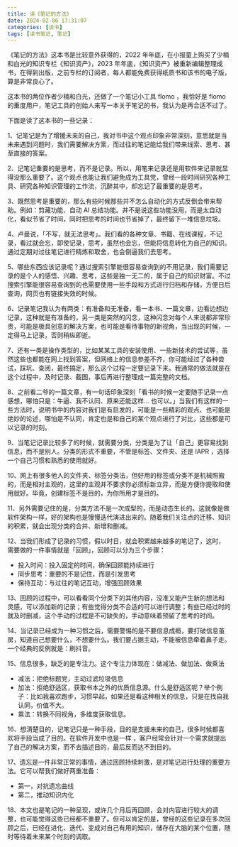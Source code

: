 ```yaml
---
title: 读《笔记的方法》
date: 2024-02-06 17:31:07
categories: [读书]
tags: [读书笔记, 笔记]
---
```


《笔记的方法》这本书是比较意外获得的，2022 年年底，在小报童上购买了少楠和白光的知识专栏《知识资产》，2023 年年底，《知识资产》被重新编辑整理成书，在得到出版，之前专栏的订阅者，每人都能免费获得纸质书和该书的电子版，算是非常良心了。
<!--more-->
这本书的两位作者少楠和白光，还做了一个笔记小工具 flomo ，我恰好是 flomo 的重度用户，笔记工具的创始人来写一本关于笔记的书，我认为是再合适不过了。

下面是读了这本书的一些记录：

1、记笔记是为了增援未来的自己，我对书中这个观点印象非常深刻，意思就是当未来遇到问题时，我们需要解决方案，而过往的笔记能给我们带来线索、思考、甚至直接的答案。

2、记笔记重要的是思考，而不是记录。所以，用笔来记录还是用软件来记录就显得没那么重要了。这个观点也能让我们避免成为工具党，曾经一段时间研究各种工具、研究各种知识管理的工作流，沉醉其中，却忘记了最重要的是思考。

3、既然思考是重要的，那么有些时候那些并不怎么自动化的方式反倒会带来帮助。例如：剪藏功能、自动 AI 总结功能。并不是说这些功能没用，而是太自动化，看似节省了时间，同时把思考的时间也节省掉了，最终留下一堆信息垃圾。

4、卢曼说，「不写，就无法思考」。我们看的各种文章、书籍、在线课程，不记录，看过就会忘，即使记录，思考，虽然也会忘，但能将信息转化为自己的知识。通过定期对过往笔记进行精炼和取舍，也会倒逼我们去思考。

5、哪些东西应该记录呢？通过搜索引擎能很容易查询到的不用记录，我们需要记录的是个人的感悟、兴趣、思考，这些是独一无二的，属于自己的知识财富。不过搜索引擎能很容易查询到的也需要使用一些手段和方式进行归档和存储，方便日后查询，网页也有链接失效的时候。

6、记录笔记我认为有两类：有准备和无准备，看一本书、一篇文章，边看边想边记录，这种就是有准备的，另一类是突然的闪念，这种闪念对每个人来说都非常珍贵，可能是极具创意的解决方案，也可能是看待事物的新视角，当出现的时候，一定得马上记录，否则稍纵即逝。

7、还有一类是操作类型的，比如某某工具的安装使用、一些新技术的尝试等，虽然这些也都能在网上找到答案，但网络上的信息参差不齐，你可能经过了各种尝试，踩坑、查阅，最终搞定，那么这个过程一定要记录下来。我通常的做法就是在这个过程中，及时记录、截图，事后再进行整理成一篇完整的文档。

8、之前看二爷的一篇文章，有一句话印象深刻「看书的时候一定要随手记录一点感想，哪怕只是：牛逼、我不认同、原来还能这样... 也可以。」当我们有这样的一些方法时，说明书中的内容对我们是有启发的，可能是一些精彩的观点、也可能是绝妙的论述，哪怕是不认同，肯定也是和自己的某个观点进行了对比，这些都是可以记录的时刻。

9、当笔记记录比较多了的时候，就需要分类，分类是为了让「自己」更容易找到信息，而不是别人。分类的形式不重要，不管是标签、文件夹、还是 IAPR ，选择一个自己习惯和熟悉的使用就好。

10、网上有很多他人的文件夹、标签分类法，但好用的标签或分类不是机械照搬的，而是相对主观的，这里的主观并不要求你必须标新立异，而是方便你提取和使用就好。毕竟，创建标签不是目的，为你所用才是目的。

11、另外需要记住的是，分类方法不是一次成型的，而是动态生长的。这就像是做软件架构一样，好的架构也是慢慢迭代演进出来的。随着我们关注点的迁移、知识的积累，就会出现分类的合并、新增和删减。

12、当我们形成了记录的习惯，假以时日，就会积累越来越多的笔记了，这时，需要做的一件事情就是「回顾」，回顾可以分为三个步骤：

* 投入时间：投入固定的时间，确保回顾能持续进行
* 同步思考：重要的不是记住，而是引发思考
* 保持互动：与过往的笔记互动，增强回顾效果

13、回顾的过程中，可以看看同个分类下的其他内容，没准又能产生新的想法和灵感，可以添加新的记录；有些觉得分类不合适的可以进行调整；有些已经过时的就及时删减，这个手动的过程是不可缺失的，手动意味着预留了思考的时间。

14、当记录已经成为一种习惯之后，需要警惕的是不要信息成瘾，要打破信息茧房，知道自己想要什么，不想要什么。我们要占据主动，不能被信息牵着鼻子走。一个经典的反例就是：刷抖音。

15、信息很多，缺乏的是专注力。这个专注力体现在：做减法、做加法、做乘法

* 减法：拒绝标题党，主动过滤垃圾信息
* 加法：拒绝舒适区，获取书本之外的优质信息源。什么是舒适区呢？举个例子：比如我喜欢跑步，习惯早起，如果还是看这种相关的信息，只是在找自我认同，价值不大。
* 乘法：转换不同视角，多维度获取信息。

16、想清楚目的，记笔记只是一种手段，目的是支援未来的自己，很多时候都喜欢将手段当成了目的。在软件开发中也是一样 ，客户经常会针对一个需求就提出了自己的解决方案，而不去描述目的，最后反而达不到目的。

17、遗忘是一件非常正常的事情，通过回顾持续刺激，是对笔记进行处理的重要方法。它可以帮我们做好两重准备：

* 第一，对抗遗忘曲线
* 第二，推动知识内化

18、本文也是笔记的一种呈现，或许几个月后再回顾，会对内容进行较大的调整，也可能觉得这些已经都不重要了。但可以肯定的是，曾经的这些记录在多次回顾之后，已经在进化、迭代、变成对自己有用的知识，储存在大脑的某个位置，随时等待着未来某个时刻的调取。

